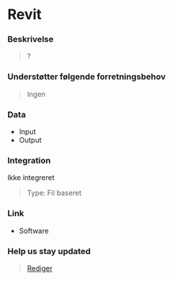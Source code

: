 # Revit

### Beskrivelse

> ?

### Understøtter følgende forretningsbehov

> Ingen

### Data

- Input
- Output

### Integration

Ikke integreret

> Type: Fil baseret

### Link

- Software

### Help us stay updated

> [Rediger](https://github.com/FMDatahub/Portal/blob/main/docs/Fagsystemer/Revit/index.md)
